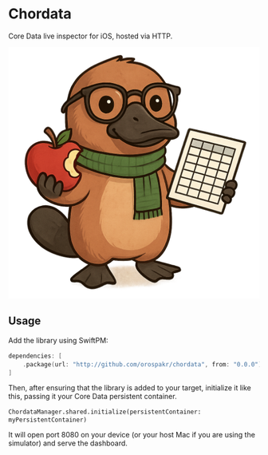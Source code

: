 # Chordata

Core Data live inspector for iOS, hosted via HTTP.

![Chordata Logo](./chordata-logo.png)

## Usage

Add the library using SwiftPM:

```swift
dependencies: [
    .package(url: "http://github.com/orospakr/chordata", from: "0.0.0"),
]
```

Then, after ensuring that the library is added to your target, initialize it like this, passing it your Core Data persistent container.

```
ChordataManager.shared.initialize(persistentContainer: myPersistentContainer)
```

It will open port 8080 on your device (or your host Mac if you are using the simulator) and serve the dashboard.

